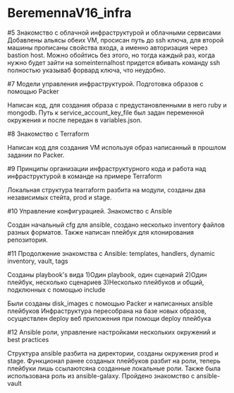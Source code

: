 # BeremennaV16_infra

#5 Знакомство с облачной инфраструктурой и облачными сервисами
Добавлены альясы обеих VM, просисан путь до ssh ключа, для второй машины прописаны свойства входа, а именно авторизация через bastion host.
Можно обойтись без этого, но тогда каждый раз, когда нужно будет зайти на someinternalhost придется вбивать команду ssh полностью указываб форвард ключа, что неудобно.

#7 Модели управления инфраструктурой. Подготовка образов с помощью Packer

Написан код, для создания образа с предустановленными в него ruby и mongodb. Путь к service_account_key_file был задан переменной окружения и после передан в variables.json.

#8 Знакомство с Terraform

Написан код для создания VM используя образ написанный в прошлом задании по Packer.

#9 Принципы организации инфраструктурного кода и работа над инфраструктурой в команде на примере Terraform

Локальная структура tearraform разбита на модули, созданы два независимых стейта, prod и stage.

#10 Управление конфигурацией. Знакомство с Ansible

Создан начальный cfg для ansible, создано несколько inventory файлов разных форматов.
Также написан плейбук для клонирования репозитория.

#11 Продолжение знакомства с Ansible: templates, handlers, dynamic inventory, vault, tags

Созданы playbook's вида
1)Один playbook, один сценарий
2)Один плейбук, несколько сценариев
3)Несколько плейбуков и общий, подклюнных с помощью include

Были созданы disk_images с помощью Packer и написанных ansible плейбуков
Инфраструктура пересобрана на базе новых образов, осуществлен deploy веб приложения при помощи deploy плейбука


#12 Ansible роли, управление настройками нескольких окружений и best practices

Структура ansible разбита на директории, созданы окружения prod и stage.
Функционал ранее созданых плейбуков разбит на роли, теперь плейбуки лишь ссылаютсяна созданные локальные роли.
Также была использована роль из ansible-galaxy.
Пройдено знакомство с ansible-vault
